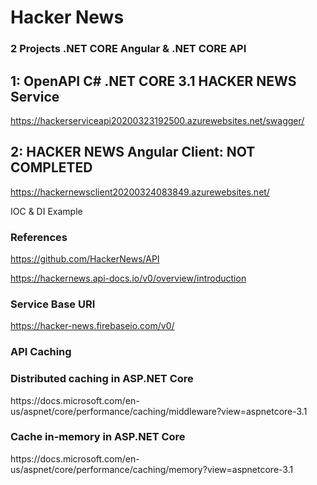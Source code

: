 # Hacker News
<h3>2 Projects  .NET CORE Angular & .NET CORE API</h3>

<h2> 1: OpenAPI C# .NET CORE 3.1 HACKER NEWS Service </h2>

https://hackerserviceapi20200323192500.azurewebsites.net/swagger/

<h2> 2: HACKER NEWS Angular Client: NOT COMPLETED  </h2>

https://hackernewsclient20200324083849.azurewebsites.net/

IOC & DI Example

<h3>References</h3>

https://github.com/HackerNews/API

https://hackernews.api-docs.io/v0/overview/introduction

<h3>Service Base URI</h3>

https://hacker-news.firebaseio.com/v0/

<h3>API Caching</h3>

<h3>Distributed caching in ASP.NET Core</h3>
https://docs.microsoft.com/en-us/aspnet/core/performance/caching/middleware?view=aspnetcore-3.1

<h3>Cache in-memory in ASP.NET Core</h3>
https://docs.microsoft.com/en-us/aspnet/core/performance/caching/memory?view=aspnetcore-3.1


